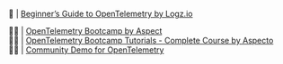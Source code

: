 :baby_bottle:  | [Beginner’s Guide to OpenTelemetry by Logz.io](https://logz.io/learn/opentelemetry-guide/)</br>

:technologist: | [OpenTelemetry Bootcamp by Aspect](https://www.aspecto.io/opentelemetry-bootcamp/)</br>
:technologist: | [OpenTelemetry Bootcamp Tutorials - Complete Course by Aspecto](https://www.youtube.com/playlist?list=PLNxnp_rzlqf6z1cC0IkIwp6yjsBboX945)</br>
:technologist: | [Community Demo for OpenTelemetry](https://opentelemetry.io/blog/2022/demo-announcement/)</br>